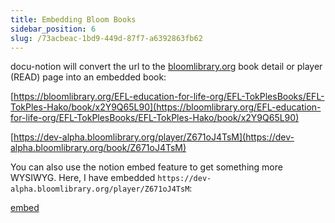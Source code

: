 ```yaml
---
title: Embedding Bloom Books
sidebar_position: 6
slug: /73acbeac-1bd9-449d-87f7-a6392863fb62
---
```




docu-notion will convert the url to the [bloomlibrary.org](http://bloomlibrary.org) book detail or player (READ) page into an embedded book:


[https://bloomlibrary.org/EFL-education-for-life-org/EFL-TokPlesBooks/EFL-TokPles-Hako/book/x2Y9Q65L90](https://bloomlibrary.org/EFL-education-for-life-org/EFL-TokPlesBooks/EFL-TokPles-Hako/book/x2Y9Q65L90)


[https://dev-alpha.bloomlibrary.org/player/Z671oJ4TsM](https://dev-alpha.bloomlibrary.org/book/Z671oJ4TsM)


You can also use the notion embed feature to get something more WYSIWYG.
Here, I have embedded `https://dev-alpha.bloomlibrary.org/player/Z671oJ4TsM`:


[embed](https://dev-alpha.bloomlibrary.org/player/Z671oJ4TsM)

